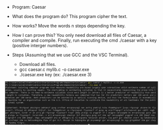 - Program: Caesar
- What does the program do?
This program cipher the text.

- How works?
Move the words n steps depending the key.

- How I can prove this?
You only need download all files of Caesar, a compiler and compile. Finally, run executing the cmd ./caesar with a key (positive interger numbers).

- Steps (Assuming that we use GCC and the VSC Terminal).
  - Download all files.
  - gcc caesar.c mylib.c -o caesar.exe
  - ./caesar.exe key  (ex: ./caesar.exe 3)


![Example](https://github.com/WillPy45/Public-repository/blob/main/Caesar/ExampleCaesar.PNG)
